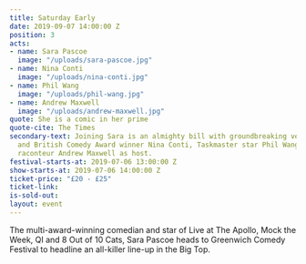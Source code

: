 ```yaml
---
title: Saturday Early
date: 2019-09-07 14:00:00 Z
position: 3
acts:
- name: Sara Pascoe
  image: "/uploads/sara-pascoe.jpg"
- name: Nina Conti
  image: "/uploads/nina-conti.jpg"
- name: Phil Wang
  image: "/uploads/phil-wang.jpg"
- name: Andrew Maxwell
  image: "/uploads/andrew-maxwell.jpg"
quote: She is a comic in her prime
quote-cite: The Times
secondary-text: Joining Sara is an almighty bill with groundbreaking ventriloquist
  and British Comedy Award winner Nina Conti, Taskmaster star Phil Wang and Irish
  raconteur Andrew Maxwell as host.
festival-starts-at: 2019-07-06 13:00:00 Z
show-starts-at: 2019-07-06 14:00:00 Z
ticket-price: "£20 - £25"
ticket-link: 
is-sold-out: 
layout: event
---
```


The multi-award-winning comedian and star of Live at The Apollo, Mock the Week, QI and 8 Out of 10 Cats, Sara Pascoe heads to Greenwich Comedy Festival to headline an all-killer line-up in the Big Top.